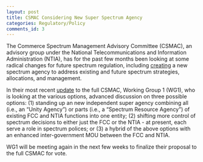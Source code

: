 ```yaml
---
layout: post
title: CSMAC Considering New Super Spectrum Agency
categories: Regulatory/Policy
comments_id: 3
---
```


The Commerce Spectrum Management Advisory Committee (CSMAC), an advisory group under the National Telecommunications and Information Administration (NTIA), has for the past few months been looking at some radical changes for future spectrum regulation, including [creating](https://www.ntia.gov/files/ntia/publications/spectrum_strategy_governance_briefing_012820.pdf) a new spectrum agency to address existing and future spectrum strategies, allocations, and management.

In their most recent [update](https://www.ntia.doc.gov/files/ntia/publications/csmac_sc1_presentation_april_22_2020.pdf) to the full CSMAC, Working Group 1 (WG1), who is looking at the various options, advanced discussion on three possible options: (1) standing up an new independent super agency combining all (i.e., an “Unity Agency”) or parts (i.e., a “Spectrum Resource Agency”) of existing FCC and NTIA functions into one entity; (2) shifting more control of spectrum decisions to either just the FCC or the NTIA - at present, each serve a role in spectrum polices; or (3) a hybrid of the above options with an enhanced inter-government MOU between the FCC and NTIA.

WG1 will be meeting again in the next few weeks to finalize their proposal to the full CSMAC for vote.  
